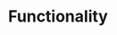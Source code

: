 ---
# chapter headline title
title: Functionality
# chapter url slug
slug: functionality
# position, used for sorting the chapters
position: 2

---